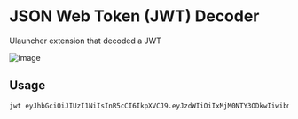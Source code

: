 # JSON Web Token (JWT) Decoder

Ulauncher extension that decoded a JWT

![image](https://github.com/user-attachments/assets/74bdfb8e-d5f8-4c44-912a-36ba09e77b2b)

## Usage

```sh
jwt eyJhbGciOiJIUzI1NiIsInR5cCI6IkpXVCJ9.eyJzdWIiOiIxMjM0NTY3ODkwIiwibmFtZSI6IkpvaG4gRG9lIiwiaWF0IjoxNTE2MjM5MDIyfQ.SflKxwRJSMeKKF2QT4fwpMeJf36POk6yJV_adQssw5c
```


